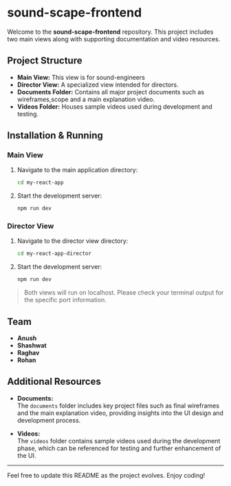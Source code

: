 # sound-scape-frontend

Welcome to the **sound-scape-frontend** repository. This project includes two main views along with supporting documentation and video resources.

## Project Structure

- **Main View:** This view is for sound-engineers
- **Director View:** A specialized view intended for directors.
- **Documents Folder:** Contains all major project documents such as wireframes,scope and a main explanation video.
- **Videos Folder:** Houses sample videos used during development and testing.

## Installation & Running

### Main View

1. Navigate to the main application directory:

   ```bash
   cd my-react-app
   ```

2. Start the development server:

   ```bash
   npm run dev
   ```

### Director View

1. Navigate to the director view directory:

   ```bash
   cd my-react-app-director
   ```

2. Start the development server:

   ```bash
   npm run dev
   ```

> Both views will run on localhost. Please check your terminal output for the specific port information.

## Team

- **Anush**
- **Shashwat**
- **Raghav**
- **Rohan**

## Additional Resources

- **Documents:**  
  The `documents` folder includes key project files such as final wireframes and the main explanation video, providing insights into the UI design and development process.

- **Videos:**  
  The `videos` folder contains sample videos used during the development phase, which can be referenced for testing and further enhancement of the UI.

---

Feel free to update this README as the project evolves. Enjoy coding!
